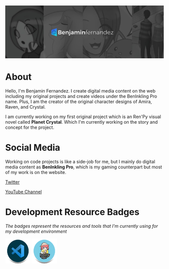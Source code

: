 ![banner](/images/banner.jpeg)

# About
Hello, I'm Benjamin Fernandez. I create digital media content on the web including my original projects and create videos under the BenInkling Pro name. Plus, I am the creator of the original character designs of Amira, Raven, and Crystal.

I am currently working on my first original project which is an Ren'Py visual novel called **Planet Crystal**. Which I'm currently working on the story and concept for the project.

# Social Media
Working on code projects is like a side-job for me, but I mainly do digital media content as **BenInkling Pro**, which is my gaming counterpart but most of my work is on the website.

[Twitter](https://twitter.com/beninklingpro)

[YouTube Channel](https://www.youtube.com/channel/UCRCf4QfQxN76GOiNXQuEqsg)
# Development Resource Badges
*The badges represent the resources and tools that I'm currently using for my development environment*

<img src="images/badges/vscode.png" weight="80" height="80"> <img src="images/badges/renpy.png" weight="80" height="80">